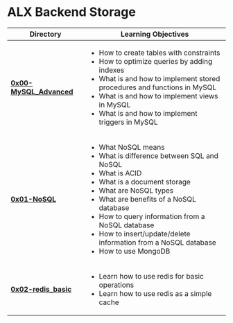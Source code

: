 # ALX Backend Storage

| Directory | Learning Objectives |
|-----------|---------------------|
| [**0x00-MySQL_Advanced**](https://github.com/masonk16/alx-backend-storage/tree/master/0x00-MySQL_Advanced) | <ul><li>How to create tables with constraints</li><li>How to optimize queries by adding indexes</li><li>What is and how to implement stored procedures and functions in MySQL</li><li>What is and how to implement views in MySQL</li><li>What is and how to implement triggers in MySQL</li></ul> |
| [**0x01-NoSQL**](https://github.com/masonk16/alx-backend-storage/tree/master/0x01-NoSQL) | <ul><li>What NoSQL means</li><li>What is difference between SQL and NoSQL</li><li>What is ACID</li><li>What is a document storage</li><li>What are NoSQL types</li><li>What are benefits of a NoSQL database</li><li>How to query information from a NoSQL database</li><li>How to insert/update/delete information from a NoSQL database</li><li>How to use MongoDB</li></ul> |
| [**0x02-redis_basic**](https://github.com/masonk16/alx-backend-storage/tree/master/0x02-redis_basic) | <ul><li>Learn how to use redis for basic operations</li><li>Learn how to use redis as a simple cache</li></ul> |
